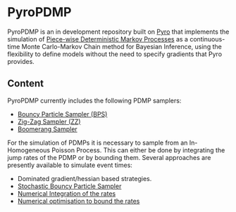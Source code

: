 # PyroPDMP

PyroPDMP is an in development repository built on [Pyro](https://github.com/pyro-ppl/pyro) that implements the simulation of [Piece-wise Deterministic Markov Processes](https://www.jstor.org/stable/26771007) as a continuous-time Monte Carlo-Markov Chain method for Bayesian Inference, using the flexibility to define models without the need to specify gradients that Pyro provides.

## Content

PyroPDMP currently includes the following PDMP samplers: 

- [Bouncy Particle Sampler (BPS)](https://www.tandfonline.com/doi/abs/10.1080/01621459.2017.1294075)
- [Zig-Zag Sampler (ZZ)](https://arxiv.org/abs/1607.03188)
- [Boomerang Sampler](https://proceedings.mlr.press/v119/bierkens20a/bierkens20a.pdf)

For the simulation of PDMPs it is necessary to sample from an In-Homogeneous Poisson Process. This can either be done by integrating the jump rates of the PDMP or by bounding them. Several approaches are presently available to simulate event times: 

- Dominated gradient/hessian based strategies. 
- [Stochastic Bouncy Particle Sampler](https://proceedings.mlr.press/v70/pakman17a.html)
- [Numerical Integration of the rates](https://arxiv.org/abs/2003.03636)
- [Numerical optimisation to bound the rates](https://arxiv.org/abs/2206.11410) 
